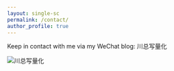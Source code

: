 ```yaml
---
layout: single-sc
permalink: /contact/
author_profile: true
---
```


Keep in contact with me via my WeChat blog: 川总写量化

<img src="{{ site.baseurl }}/images/your-image.jpg" alt="川总写量化">
